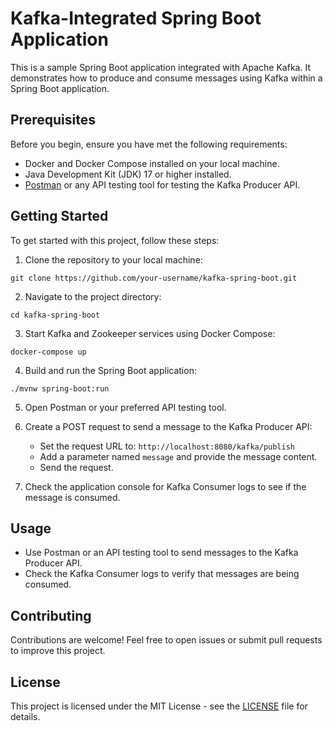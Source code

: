 
# Kafka-Integrated Spring Boot Application

This is a sample Spring Boot application integrated with Apache Kafka. It demonstrates how to produce and consume messages using Kafka within a Spring Boot application.

## Prerequisites

Before you begin, ensure you have met the following requirements:
- Docker and Docker Compose installed on your local machine.
- Java Development Kit (JDK) 17 or higher installed.
- [Postman](https://www.postman.com/) or any API testing tool for testing the Kafka Producer API.

## Getting Started

To get started with this project, follow these steps:

1. Clone the repository to your local machine:

```shell
git clone https://github.com/your-username/kafka-spring-boot.git
```

2. Navigate to the project directory:

```shell
cd kafka-spring-boot
```

3. Start Kafka and Zookeeper services using Docker Compose:

```shell
docker-compose up
```

4. Build and run the Spring Boot application:

```shell
./mvnw spring-boot:run
```

5. Open Postman or your preferred API testing tool.

6. Create a POST request to send a message to the Kafka Producer API:

   - Set the request URL to: `http://localhost:8080/kafka/publish`
   - Add a parameter named `message` and provide the message content.
   - Send the request.

7. Check the application console for Kafka Consumer logs to see if the message is consumed.

## Usage

- Use Postman or an API testing tool to send messages to the Kafka Producer API.
- Check the Kafka Consumer logs to verify that messages are being consumed.

## Contributing

Contributions are welcome! Feel free to open issues or submit pull requests to improve this project.

## License

This project is licensed under the MIT License - see the [LICENSE](LICENSE) file for details.
